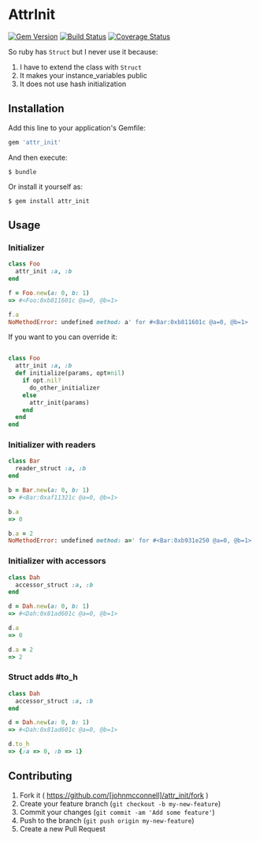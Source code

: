 # AttrInit
[![Gem
Version](https://badge.fury.io/rb/attr_init.svg)](http://badge.fury.io/rb/attr_init)
[![Build
Status](https://travis-ci.org/johnmcconnell/attr_init.svg?branch=master)](https://travis-ci.org/johnmcconnell/attr_init)
[![Coverage
Status](https://coveralls.io/repos/johnmcconnell/attr_init/badge.png)](https://coveralls.io/r/johnmcconnell/attr_init)

So ruby has `Struct` but I never use it because:
  1. I have to extend the class with `Struct`
  2. It makes your instance_variables public
  3. It does not use hash initialization

## Installation

Add this line to your application's Gemfile:

```ruby
gem 'attr_init'
```


And then execute:

    $ bundle

Or install it yourself as:

    $ gem install attr_init

## Usage

### Initializer

```ruby
class Foo
  attr_init :a, :b
end

f = Foo.new(a: 0, b: 1)
=> #<Foo:0xb811601c @a=0, @b=1>

f.a
NoMethodError: undefined method: a' for #<Bar:0xb811601c @a=0, @b=1>
```
If you want to you can override it:

```ruby

class Foo
  attr_init :a, :b
  def initialize(params, opt=nil)
    if opt.nil?
      do_other_initializer
    else
      attr_init(params)
    end
  end
end

```

### Initializer with readers

```ruby
class Bar
  reader_struct :a, :b
end

b = Bar.new(a: 0, b: 1)
=> #<Bar:0xaf11321c @a=0, @b=1>

b.a
=> 0

b.a = 2
NoMethodError: undefined method: a=' for #<Bar:0xb931e250 @a=0, @b=1>
```

### Initializer with accessors

```ruby
class Dah
  accessor_struct :a, :b
end

d = Dah.new(a: 0, b: 1)
=> #<Dah:0x81ad601c @a=0, @b=1>

d.a
=> 0

d.a = 2
=> 2
```

### Struct adds #to_h
```ruby
class Dah
  accessor_struct :a, :b
end

d = Dah.new(a: 0, b: 1)
=> #<Dah:0x81ad601c @a=0, @b=1>

d.to_h
=> {:a => 0, :b => 1}
```

## Contributing

1. Fork it ( https://github.com/[johnmcconnell]/attr_init/fork )
2. Create your feature branch (`git checkout -b my-new-feature`)
3. Commit your changes (`git commit -am 'Add some feature'`)
4. Push to the branch (`git push origin my-new-feature`)
5. Create a new Pull Request
